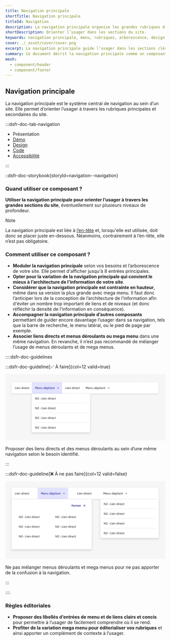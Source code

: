 ```yaml
---
title: Navigation principale
shortTitle: Navigation principale
titleId: Navigation
description: La navigation principale organise les grandes rubriques d’un site et permet à l’usager de s’orienter dans son arborescence.
shortDescription: Orienter l’usager dans les sections du site.
keywords: navigation principale, menu, rubriques, arborescence, design system, UX, interface, usager, header, mega menu
cover: ./_asset/cover/cover.png
excerpt: La navigation principale guide l’usager dans les sections clés d’un site et structure les niveaux d’accès à l’information. Elle se place sous l’en-tête et peut inclure des menus déroulants ou mega menus.
summary: Ce document décrit la navigation principale comme un composant central d’un site web, servant à organiser et hiérarchiser les principales rubriques. Il présente les cas d’usage, les variantes possibles, les limites en matière de profondeur et de densité, ainsi que les bonnes pratiques éditoriales. Il donne aussi des recommandations sur l’association avec d’autres composants comme la barre de recherche ou le menu latéral, afin de renforcer l’expérience utilisateur dans la navigation globale du site.
mesh:
  - component/header
  - component/footer
---
```


## Navigation principale

La navigation principale est le système central de navigation au sein d’un site. Elle permet d’orienter l’usager à travers les rubriques principales et secondaires du site.

:::dsfr-doc-tab-navigation

- Présentation
- [Démo](./demo/index.md)
- [Design](./design/index.md)
- [Code](./code/index.md)
- [Accessibilité](./accessibility/index.md)

:::

::dsfr-doc-storybook{storyId=navigation--navigation}

### Quand utiliser ce composant ?

**Utiliser la navigation principale pour orienter l’usager à travers les grandes sections du site**, éventuellement sur plusieurs niveaux de profondeur.

> [!NOTE]
> La navigation principale est liée à [l’en-tête](../../../header/_part/doc/index.md) et, lorsqu'elle est utilisée, doit donc se placer juste en-dessous. Néanmoins, contrairement à l’en-tête, elle n’est pas obligatoire.

### Comment utiliser ce composant ?

- **Moduler la navigation principale** selon vos besoins et l’arborescence de votre site. Elle permet d'afficher jusqu'à 8 entrées principales.
- **Opter pour la variation de la navigation principale qui convient le mieux à l’architecture de l’information de votre site**.
- **Considérer que la navigation principale est contrainte en hauteur**, même dans sa version la plus grande avec mega menu. Il faut donc l’anticiper lors de la conception de l’architecture de l’information afin d'éviter un nombre trop important de liens et de niveaux (et donc réfléchir la densité de l’information en conséquence).
- **Accompagner la navigation principale d’autres composants** permettant de guider encore davantage l’usager dans sa navigation, tels que la barre de recherche, le menu latéral, ou le pied de page par exemple.
- **Associer liens directs et menus déroulants ou mega menu** dans une même navigation. En revanche, il n’est pas recommandé de mélanger l’usage de menus déroulants et de mega menus.

::::dsfr-doc-guidelines

:::dsfr-doc-guideline[✅ À faire]{col=12 valid=true}

![](./_asset/use/do-1.png)

Proposer des liens directs et des menus déroulants au sein d’une même navigation selon le besoin identifié.

:::

:::dsfr-doc-guideline[❌ À ne pas faire]{col=12 valid=false}

![](./_asset/use/dont-1.png)

Ne pas mélanger menus déroulants et mega menus pour ne pas apporter de la confusion à la navigation.

:::

::::

### Règles éditoriales

- **Proposer des libellés d’entrées de menu et de liens clairs et concis** pour permettre à l’usager de facilement comprendre où il se rend.
- **Profiter de la variation mega menu pour éditorialiser vos rubriques** et ainsi apporter un complément de contexte à l’usager.
